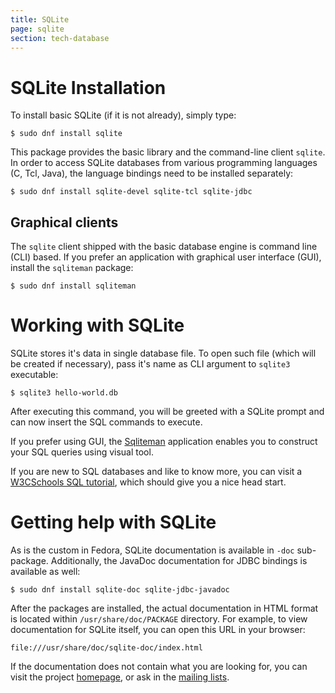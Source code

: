 ```yaml
---
title: SQLite
page: sqlite
section: tech-database
---
```


# SQLite Installation

To install basic SQLite (if it is not already), simply type:

    $ sudo dnf install sqlite

This package provides the basic library and the command-line client `sqlite`. In
order to access SQLite databases from various programming languages (C, Tcl,
Java), the language bindings need to be installed separately:

    $ sudo dnf install sqlite-devel sqlite-tcl sqlite-jdbc

## Graphical clients

The `sqlite` client shipped with the basic database engine is command line (CLI)
based. If you prefer an application with graphical user interface (GUI), install
the `sqliteman` package:

    $ sudo dnf install sqliteman

# Working with SQLite

SQLite stores it's data in single database file. To open such file (which will
be created if necessary), pass it's name as CLI argument to `sqlite3`
executable:

    $ sqlite3 hello-world.db

After executing this command, you will be greeted with a SQLite prompt and can
now insert the SQL commands to execute.

If you prefer using GUI, the [Sqliteman][sqliteman] application enables you to
construct your SQL queries using visual tool.

If you are new to SQL databases and like to know more, you can visit a
[W3CSchools SQL tutorial][sql-tut], which should give you a nice head start.

[sqliteman]: http://sqliteman.yarpen.cz/ "Sqliteman home page"
[sql-tut]:   http://www.w3schools.com/sql/default.asp "W3CSchools SQL Tutorial"

# Getting help with SQLite

As is the custom in Fedora, SQLite documentation is available in `-doc`
sub-package. Additionally, the JavaDoc documentation for JDBC bindings is
available as well:

    $ sudo dnf install sqlite-doc sqlite-jdbc-javadoc

After the packages are installed, the actual documentation in HTML format is
located within `/usr/share/doc/PACKAGE` directory. For example, to view
documentation for SQLite itself, you can open this URL in your browser:

    file:///usr/share/doc/sqlite-doc/index.html

If the documentation does not contain what you are looking for, you can visit
the project [homepage][sqlite-home], or ask in the [mailing lists][sqlite-lists].

[sqlite-home]:  https://sqlite.org/ "SQLite home page"
[sqlite-lists]: http://mailinglists.sqlite.org/cgi-bin/mailman/listinfo/sqlite-users "SQLite mailing list for users"
